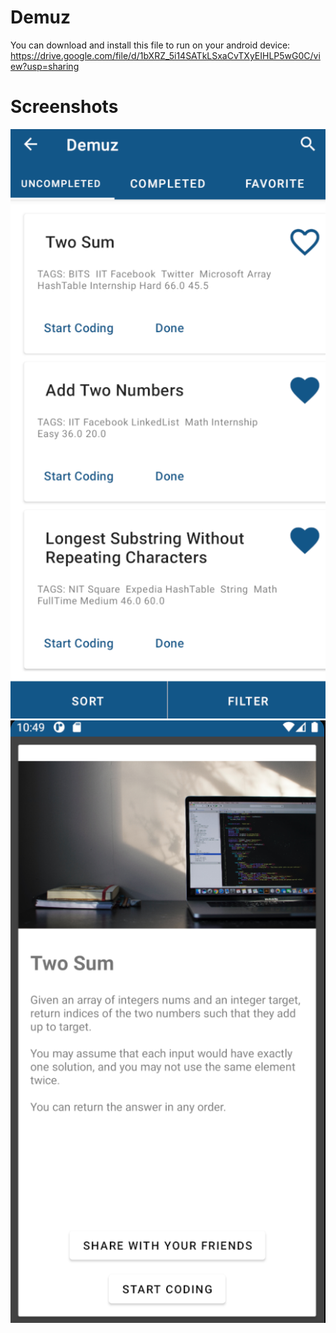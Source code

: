 # Demuz
You can download and install this file to run on your android device: https://drive.google.com/file/d/1bXRZ_5i14SATkLSxaCvTXyEIHLP5wG0C/view?usp=sharing

# Screenshots

![alt opening screen](https://github.com/sangeetds/demuz/blob/master/Images/Screenshot%202020-11-29%20at%2022.49.02.png) 
![alt question screen](https://github.com/sangeetds/demuz/blob/master/Images/Screenshot%202020-11-29%20at%2022.49.17.png)
